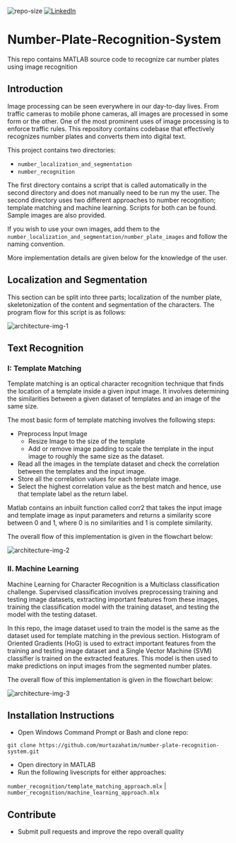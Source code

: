 ![repo-size](https://img.shields.io/github/repo-size/murtazahatim/number-plate-recognition-system)
[![LinkedIn](https://img.shields.io/badge/linkedin-connect-blue)](https://www.linkedin.com/in/murtaza-rangwala-889064160/)
# Number-Plate-Recognition-System

This repo contains MATLAB source code to recognize car number plates using image recognition

## Introduction

Image processing can be seen everywhere in our day-to-day lives. From traffic cameras to mobile phone cameras, all images are processed in some form or the other. One of the most
prominent uses of image processing is to enforce traffic rules. This repository contains codebase that effectively recognizes number plates and converts them into digital text.

This project contains two directories:
* `number_localization_and_segmentation`
* `number_recognition`

The first directory contains a script that is called automatically in the second directory and does not manually need to be run my the user. The second directory uses two different
approaches to number recognition; template matching and machine learning. Scripts for both can be found. Sample images are also provided.

If you wish to use your own images, add them to the `number_localization_and_segmentation/number_plate_images` and follow the naming convention.

More implementation details are given below for the knowledge of the user.

## Localization and Segmentation

This section can be split into three parts; localization of the number plate, skeletonization of the content and segmentation of
the characters. The program flow for this script is as follows:

![architecture-img-1](https://github.com/user-attachments/assets/3480555a-b683-47dc-9dd7-ae49cf37685c)


## Text Recognition

### I: Template Matching

Template matching is an optical character recognition technique that finds the location of a
template inside a given input image. It involves determining the similarities between a given
dataset of templates and an image of the same size.

The most basic form of template matching involves the following steps:
* Preprocess Input Image
  * Resize Image to the size of the template
  * Add or remove image padding to scale the template in the input image to roughly the same size as the dataset.
* Read all the images in the template dataset and check the correlation between the templates and the input image.
* Store all the correlation values for each template image.
* Select the highest correlation value as the best match and hence, use that template label as the return label.

Matlab contains an inbuilt function called corr2 that takes the input image and template
image as input parameters and returns a similarity score between 0 and 1, where 0 is no
similarities and 1 is complete similarity.

The overall flow of this implementation is given in the flowchart below:

![architecture-img-2](https://github.com/user-attachments/assets/587ef52e-1214-4765-9b1b-6137d313ac3b)

### II. Machine Learning

Machine Learning for Character Recognition is a Multiclass classification challenge.
Supervised classification involves preprocessing training and testing image datasets,
extracting important features from these images, training the classification model with the
training dataset, and testing the model with the testing dataset.

In this repo, the image dataset used to train the model is the same as the dataset used
for template matching in the previous section. Histogram of Oriented Gradients (HoG) is
used to extract important features from the training and testing image dataset and a Single
Vector Machine (SVM) classifier is trained on the extracted features. This model is then used
to make predictions on input images from the segmented number plates.

The overall flow of this implementation is given in the flowchart below:

![architecture-img-3](https://github.com/user-attachments/assets/3d87f593-1d6c-4bf1-8ef6-3c86e0927a01)

## Installation Instructions

* Open Windows Command Prompt or Bash and clone repo:

`git clone https://github.com/murtazahatim/number-plate-recognition-system.git`
* Open directory in MATLAB
* Run the following livescripts for either approaches: 

`number_recognition/template_matching_approach.mlx` | `number_recognition/machine_learning_approach.mlx`


## Contribute
- Submit pull requests and improve the repo overall quality
